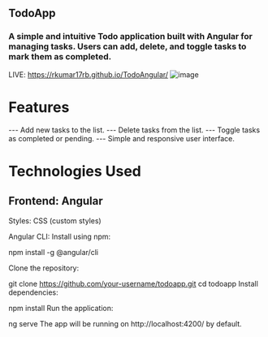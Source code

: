 ## TodoApp 
### A simple and intuitive Todo application built with Angular for managing tasks. Users can add, delete, and toggle tasks to mark them as completed.
LIVE: https://rkumar17rb.github.io/TodoAngular/
![image](https://github.com/user-attachments/assets/3a6bb0f0-eccb-4bfd-8aa6-58cc5775d004)

# Features
--- Add new tasks to the list.
--- Delete tasks from the list.
--- Toggle tasks as completed or pending.
--- Simple and responsive user interface.
# Technologies Used
## Frontend: Angular

Styles: CSS (custom styles)


Angular CLI: Install using npm:

npm install -g @angular/cli

Clone the repository:

git clone https://github.com/your-username/todoapp.git
cd todoapp
Install dependencies:

npm install
Run the application:

ng serve
The app will be running on http://localhost:4200/ by default.
